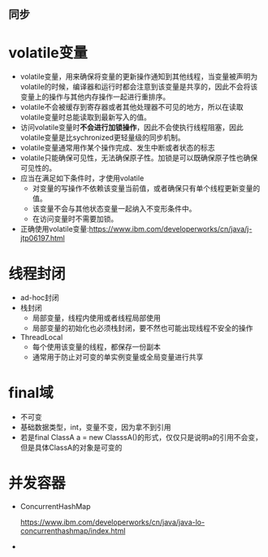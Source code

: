 同步
---- 

# volatile变量

* volatile变量，用来确保将变量的更新操作通知到其他线程，当变量被声明为volatile的时候，编译器和运行时都会注意到该变量是共享的，因此不会将该变量上的操作与其他内存操作一起进行重排序。
* volatile不会被缓存到寄存器或者其他处理器不可见的地方，所以在读取volatile变量时总能读取到最新写入的值。
* 访问volatile变量时**不会进行加锁操作**，因此不会使执行线程阻塞，因此volatile变量是比sychronized更轻量级的同步机制。
* volatile变量通常用作某个操作完成、发生中断或者状态的标志
* volatile只能确保可见性，无法确保原子性。加锁是可以既确保原子性也确保可见性的。
* 应当在满足如下条件时，才使用volatile
    * 对变量的写操作不依赖该变量当前值，或者确保只有单个线程更新变量的值。
    * 该变量不会与其他状态变量一起纳入不变形条件中。
    * 在访问变量时不需要加锁。
* 正确使用volatile变量:https://www.ibm.com/developerworks/cn/java/j-jtp06197.html

# 线程封闭
* ad-hoc封闭
* 栈封闭
    * 局部变量，线程内使用或者线程局部使用
    * 局部变量的初始化也必须栈封闭，要不然也可能出现线程不安全的操作
* ThreadLocal
    * 每个使用该变量的线程，都保存一份副本
    * 通常用于防止对可变的单实例变量或全局变量进行共享

# final域
* 不可变
* 基础数据类型，int，变量不变，因为拿不到引用
* 若是final ClassA a = new ClasssA()的形式，仅仅只是说明a的引用不会变，但是具体ClassA的对象是可变的

# 并发容器
* ConcurrentHashMap

    https://www.ibm.com/developerworks/cn/java/java-lo-concurrenthashmap/index.html

*  



    